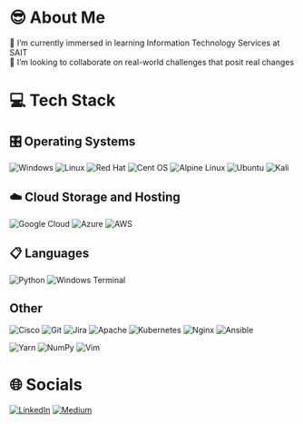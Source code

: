 # 😎 About Me
🌱 I’m currently immersed in learning Information Technology Services at SAIT<br>
🤝 I’m looking to collaborate on real-world challenges that posit real changes<br>

# 💻 Tech Stack
## 🎛️ Operating Systems
![Windows](https://img.shields.io/badge/Windows-0078D6?style=for-the-badge&logo=windows&logoColor=white)
![Linux](https://img.shields.io/badge/Linux-FCC624?style=for-the-badge&logo=linux&logoColor=black) ![Red Hat](https://img.shields.io/badge/Red%20Hat-EE0000?style=for-the-badge&logo=redhat&logoColor=white) ![Cent OS](https://img.shields.io/badge/cent%20os-002260?style=for-the-badge&logo=centos&logoColor=F0F0F0) ![Alpine Linux](https://img.shields.io/badge/Alpine_Linux-%230D597F.svg?style=for-the-badge&logo=alpine-linux&logoColor=white) ![Ubuntu](https://img.shields.io/badge/Ubuntu-E95420?style=for-the-badge&logo=ubuntu&logoColor=white) ![Kali](https://img.shields.io/badge/Kali-268BEE?style=for-the-badge&logo=kalilinux&logoColor=white)

## ☁️ Cloud Storage and Hosting
![Google Cloud](https://img.shields.io/badge/GoogleCloud-%234285F4.svg?style=for-the-badge&logo=google-cloud&logoColor=white) 
![Azure](https://img.shields.io/badge/azure-%230072C6.svg?style=for-the-badge&logo=microsoftazure&logoColor=white) 
![AWS](https://img.shields.io/badge/AWS-%23FF9900.svg?style=for-the-badge&logo=amazon-aws&logoColor=white) 

## 📋 Languages
![Python](https://img.shields.io/badge/python-3670A0?style=for-the-badge&logo=python&logoColor=ffdd54) ![Windows Terminal](https://img.shields.io/badge/Windows%20Terminal-%234D4D4D.svg?style=for-the-badge&logo=windows-terminal&logoColor=white)

## Other 
![Cisco](https://img.shields.io/badge/cisco-%23049fd9.svg?style=for-the-badge&logo=cisco&logoColor=black) ![Git](https://img.shields.io/badge/git-%23F05033.svg?style=for-the-badge&logo=git&logoColor=white) ![Jira](https://img.shields.io/badge/jira-%230A0FFF.svg?style=for-the-badge&logo=jira&logoColor=white) 
![Apache](https://img.shields.io/badge/apache-%23D42029.svg?style=for-the-badge&logo=apache&logoColor=white) ![Kubernetes](https://img.shields.io/badge/kubernetes-%23326ce5.svg?style=for-the-badge&logo=kubernetes&logoColor=white) ![Nginx](https://img.shields.io/badge/nginx-%23009639.svg?style=for-the-badge&logo=nginx&logoColor=white)  ![Ansible](https://img.shields.io/badge/ansible-%231A1918.svg?style=for-the-badge&logo=ansible&logoColor=white)

![Yarn](https://img.shields.io/badge/yarn-%232C8EBB.svg?style=for-the-badge&logo=yarn&logoColor=white)       ![NumPy](https://img.shields.io/badge/numpy-%23013243.svg?style=for-the-badge&logo=numpy&logoColor=white) ![Vim](https://img.shields.io/badge/VIM-%2311AB00.svg?style=for-the-badge&logo=vim&logoColor=white)

# 🌐 Socials
[![LinkedIn](https://img.shields.io/badge/LinkedIn-%230077B5.svg?logo=linkedin&logoColor=white)](https://linkedin.com/in/stanlee-fabian/) [![Medium](https://img.shields.io/badge/Medium-12100E?logo=medium&logoColor=white)](https://medium.com/@stan9lee) 
